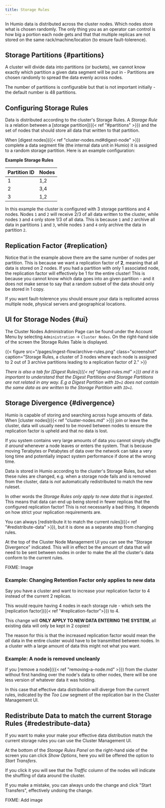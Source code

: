```yaml
---
title: Storage Rules
---
```


In Humio data is distributed across the cluster nodes. Which nodes store what
is chosen randomly. The only thing you as an operator can control is how big a
portion each node gets and that that multiple replicas are not stored on the
same rack/machine/location (to ensure fault-tolerence).


## Storage Partitions {#partitions}

A cluster will divide data into partitions (or buckets), we cannot know exactly
which partition a given data segment will be put in -
Partitions are chosen randomly to spread the data evenly across nodes.

The number of partitions is configurable but that is not important initially -
the default number is 48 partitions.


## Configuring Storage Rules

Data is distributed according to the cluster's Storage Rules.
A _Storage Rule_ is a relation between a [storage partition]({{< ref "#partitions" >}}) and
the set of nodes that should store all data that written to that partition.


When [digest nodes]({{< ref "cluster-nodes.md#digest-node" >}}) complete a data
segment file (the internal data unit in Humio) it is assigned to a random storage
partition. Here is an example configuration:

__Example Storage Rules__

| Partition ID | Nodes        |
|--------------|--------------|
| 1            | 1,2          |
| 2            | 3,4          |
| 3            | 1,2          |

In this example the cluster is configured with 3 storage partitions and 4 nodes.
Nodes `1` and `2` will receive 2/3 of all data written to the cluster, while nodes `3` and `4` only store 1/3 of all data.
This is because `1` and `2` archive all data in partitions `1` and `3`, while nodes `3` and `4` only archive the data in partition `2`.


## Replication Factor {#replication}

Notice that in the example above there are the same number of nodes per partition.
This is because we want a replication factor of __2__, meaning that all data is
stored on 2 nodes. If you had a partition with only 1 associated node, the
replication factor will effectively be 1 for the entire cluster! This is because
you cannot know which data goes into an given partition - and it does not make
sense to say that a random subset of the data should only be stored in 1 copy.

If you want fault-tolerence you should ensure your data is replicated across
multiple node, physical servers and geographical locations.


## UI for Storage Nodes {#ui}

The Cluster Nodes Administration Page can be found under the Account Menu by selecting
`Administration` -> `Cluster Nodes`. On the right-hand side of the screen the
Storage Rules Table is displayed.

{{< figure src="/pages/ingest-flow/archive-rules.png" class="screenshot" caption="Storage Rules, a cluster of 3 nodes where each node is assigned to 2 out of 3 archive partitions leading to a replication factor of 2." >}}

_There is also a tab for [Digest Rules]({{< ref "digest-rules.md" >}}) and it is important to understand that the
Digest Partitions and Storage Partitions are not related in any way. E.g a Digest Partition with `ID=1` does not contain the same data
as are written to the Storage Partition with `ID=1`._


## Storage Divergence {#divergence}

Humio is capable of storing and searching across huge amounts of data.
When [cluster nodes]({{< ref "cluster-nodes.md" >}}) join or leave the cluster, data
will usually need to be moved between nodes to ensure the replication factor is
upheld and that no data is lost.

If you system contains very large amounts of data you cannot simply
_shuffle it around_ whenever a node leaves or enters the system. That is because moving
Terabytes or Petabytes of data over the network can take a very long time and
potentially impact system performance if done at the wrong time.

Data is stored in Humio according to the cluster's Storage Rules, but when these
rules are changed, e.g. when a storage node fails and is removed from the cluster,
data is _not_ automatically redistributed to match the new ruleset.

In other words the _Storage Rules only apply to new data that is ingested_. This means
that data can end up being stored in fewer replicas that the configured replication factor!
This is not necessarily a bad thing. It depends on how strict your replication
requirements are.

You can always [redistribute it to match the current rules]({{< ref "#redistribute-data" >}}),
but it is done as a separate step from changing rules.

At the top of the Cluster Node Management UI you can see the "Storage Divergence"
indicated. This will in effect be the amount of data that will need to be sent
between nodes in order to make the all the cluster's data conform to the current
rules.

FIXME: Image

### Example: Changing Retention Factor only applies to new data

Say you have a cluster and want to increase your replication factor to 4 instead
of the current 2 replicas.

This would require having 4 nodes in each storage rule - which sets
the [replication factor]({{< ref "#replication-factor">}}) to 4.

This change will __ONLY APPLY TO NEW DATA ENTERING THE SYSTEM__, all existing data
will only be kept in 2 copies!

The reason for this is that the increased replication factor would mean the _all_
data in the entire cluster would have to be transmitted between nodes. In a cluster
with a large amount of data this might not what you want.

### Example: A node is removed uncleanly

If you [remove a node]({{< ref "removing-a-node.md" >}}) from the cluster without
first handing over the node's data to other nodes, there will be one less version
of whatever data it was holding.

In this case that effective data distribution will diverge from the current
rules, indicated by the _Too Low_ segment of the replication bar in the Cluster
Management UI.


## Redistribute Data to match the current Storage Rules {#redestribute-data}

If you want to make your make your effective data distribution match the
current storage rules you can use the Cluster Management UI.

At the bottom of the _Storage Rules Panel_ on the right-hand side of the screen
you can click _Show Options_, here you will be offered the option to _Start Transfers_.

If you click it you will see that the _Traffic_ column of the nodes will indicate
the shuffling of data around the cluster.

If you make a mistake, you can always undo the change and click "Start Transfers",
effectively undoing the change.

FIXME: Add image
